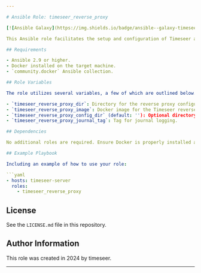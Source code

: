 ```yaml
---

# Ansible Role: timeseer_reverse_proxy

[![Ansible Galaxy](https://img.shields.io/badge/ansible--galaxy-timeseer_reverse_proxy-yellow.svg)]

This Ansible role facilitates the setup and configuration of Timeseer and its reverse proxy in a Docker environment. The role includes tasks for preparing storage directories, configuring Docker volumes, managing Docker containers for Timeseer, and setting up a reverse proxy for Timeseer.

## Requirements

- Ansible 2.9 or higher.
- Docker installed on the target machine.
- `community.docker` Ansible collection.

## Role Variables

The role utilizes several variables, a few of which are outlined below. For a full list, refer to `defaults/main.yml`:

- `timeseer_reverse_proxy_dir`: Directory for the reverse proxy configuration.
- `timeseer_reverse_proxy_image`: Docker image for the Timeseer reverse proxy.
- `timeseer_reverse_proxy_config_dir` (default: ''): Optional directory for custom reverse proxy configurations.
- `timeseer_reverse_proxy_journal_tag`: Tag for journal logging.

## Dependencies

No additional roles are required. Ensure Docker is properly installed and configured on the target hosts.

## Example Playbook

Including an example of how to use your role:

```yaml
- hosts: timeseer-server
  roles:
    - timeseer_reverse_proxy
```

## License

See the `LICENSE.md` file in this repository.

## Author Information

This role was created in 2024 by timeseer.

---
```


